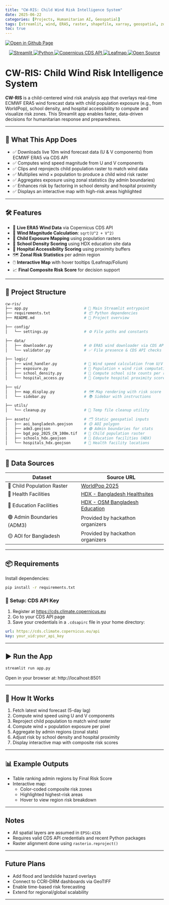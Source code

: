```yaml
---
title: "CW-RIS: Child Wind Risk Intelligence System"
date: 2025-06-22
categories: [Projects, Humanitarian AI, Geospatial]
tags: [streamlit, wind, ERA5, raster, shapefile, xarray, geospatial, zonal stats, CDS API, humanitarian, climate risk]
toc: true
---
```


[![Open in Github Page](https://img.shields.io/badge/Hosted_with-GitHub_Pages-blue?logo=github&logoColor=white)](https://github.com/aryanj10/UN-Hackathon-Child-Wind-Risk-Intelligence-System)

<p align="center">
  <a href="https://streamlit.io">
    <img alt="Streamlit" src="https://img.shields.io/badge/Built%20with-Streamlit-ff4b4b?logo=streamlit&logoColor=white">
  </a>
  <a href="https://www.python.org/">
    <img alt="Python" src="https://img.shields.io/badge/Python-3.9+-3776AB?logo=python&logoColor=white">
  </a>
  <a href="https://cds.climate.copernicus.eu/api-how-to">
    <img alt="Copernicus CDS API" src="https://img.shields.io/badge/Data%20via-Copernicus%20CDS%20API-00BFFF?logo=data:image/png;base64,iVBORw0KGgoAAAANSUhEUgAAABAAAAAQCAMAAAAoLQ9TAAAAM1BMVEXMzMyWlpaxsbG1tbWzs7O0tLS3t7e9vb3CwsLIyMjU1NTZ2dnZ2dnh4eHZ2dnr6+vV1dX///8dNypJAAAAAXRSTlMAQObYZgAAAHNJREFUGFclyEEOwjAMBeEDCkEAgXr//9fdJHUX0pyUj2kEWLtHBEuP8EDY0gI3mpCuADzozR3j8ywwNjQxJ3QBjAwzjoKeis8VfHTa9DL1gCDXUVqFezBvopzV+wZTqQYYM/9vwEqU9z60dc5fAAAAABJRU5ErkJggg==">
  </a>
  <a href="https://leafmap.org/">
    <img alt="Leafmap" src="https://img.shields.io/badge/Map%20Rendering-Leafmap-34A853?logo=leaflet&logoColor=white">
  </a>
  <a href="https://github.com/">
    <img alt="Open Source" src="https://img.shields.io/badge/Open%20Source-GitHub-181717?logo=github">
  </a>
</p>


# CW-RIS: Child Wind Risk Intelligence System

**CW-RIS** is a child-centered wind risk analysis app that overlays real-time ECMWF ERA5 wind forecast data with child population exposure (e.g., from WorldPop), school density, and hospital accessibility to compute and visualize risk zones. This Streamlit app enables faster, data-driven decisions for humanitarian response and preparedness.

---

## 🚀 What This App Does

- ✅ Downloads live 10m wind forecast data (U & V components) from ECMWF ERA5 via CDS API
- ✅ Computes wind speed magnitude from U and V components
- ✅ Clips and reprojects child population raster to match wind data
- ✅ Multiplies wind × population to produce a child wind risk raster
- ✅ Aggregates exposure using zonal statistics (by admin boundaries)
- ✅ Enhances risk by factoring in school density and hospital proximity
- ✅ Displays an interactive map with high-risk areas highlighted

---

## 🛠️ Features

- 📡 **Live ERA5 Wind Data** via Copernicus CDS API
- 💨 **Wind Magnitude Calculation**: `sqrt(U^2 + V^2)`
- 👶 **Child Exposure Mapping** using population rasters
- 🏫 **School Density Scoring** using HDX education site data
- 🏥 **Hospital Accessibility Scoring** using proximity buffers
- 🗺️ **Zonal Risk Statistics** per admin region
- 🖱️ **Interactive Map** with hover tooltips (Leafmap/Folium)
- 📈 **Final Composite Risk Score** for decision support

---

## 📁 Project Structure

```bash
cw-ris/
├── app.py                         # 🔵 Main Streamlit entrypoint
├── requirements.txt               # 📦 Python dependencies
├── README.md                      # 📘 Project overview

├── config/
│   └── settings.py                # ⚙️ File paths and constants

├── data/
│   ├── downloader.py              # 🌐 ERA5 wind downloader via CDS API
│   └── validator.py               # ✅ File presence & CDS API checks

├── logic/
│   ├── wind_handler.py            # 💨 Wind speed calculation from U/V
│   ├── exposure.py                # 👶 Population × wind risk computation
│   ├── school_density.py          # 🏫 Compute school site counts per region
│   └── hospital_access.py         # 🏥 Compute hospital proximity score

├── ui/
│   ├── map_display.py             # 🗺️ Map rendering with risk score
│   └── sidebar.py                 # 📚 Sidebar with instructions

├── utils/
│   └── cleanup.py                 # 🧹 Temp file cleanup utility

├── assets/                        # 🗂️ Static geospatial inputs
│   ├── aoi_bangladesh.geojson     # 🟡 AOI polygon
│   ├── adm3.geojson               # 🟢 Admin boundaries for stats
│   ├── bgd_pop_2025_CN_100m.tif   # 👶 Child population raster
│   ├── schools_hdx.geojson        # 🏫 Education facilities (HDX)
│   └── hospitals_hdx.geojson      # 🏥 Health facility locations
```

---

## 📂 Data Sources

| Dataset                    | Source URL                                                                 |
|----------------------------|----------------------------------------------------------------------------|
| 👶 Child Population Raster | [WorldPop 2025](https://hub.worldpop.org/geodata/summary?id=53874)         |
| 🏥 Health Facilities       | [HDX - Bangladesh Healthsites](https://data.humdata.org/dataset/bangladesh-healthsites) |
| 🏫 Education Facilities    | [HDX - OSM Bangladesh Education](https://data.humdata.org/dataset/hotosm_bgd_education_facilities) |
| 🟢 Admin Boundaries (ADM3) | Provided by hackathon organizers                                           |
| 🟡 AOI for Bangladesh      | Provided by hackathon organizers   

---

## 📦 Requirements

Install dependencies:

```bash
pip install -r requirements.txt
```

### 🔑 Setup: CDS API Key

1.  Register at https://cds.climate.copernicus.eu
2.  Go to your CDS API page
3.  Save your credentials in a `.cdsapirc` file in your home directory:

```yaml
url: https://cds.climate.copernicus.eu/api
key: your_uid:your_api_key
```

---

## ▶️ Run the App

```bash
streamlit run app.py
```

Open in your browser at: http://localhost:8501

---

## 🔄 How It Works

1. Fetch latest wind forecast (5-day lag)
2. Compute wind speed using U and V components
3. Reproject child population to match wind raster
4. Compute wind × population exposure per pixel
5. Aggregate by admin regions (zonal stats)
6. Adjust risk by school density and hospital proximity
7. Display interactive map with composite risk scores

---

## 📊 Example Outputs

- Table ranking admin regions by Final Risk Score
- Interactive map:
  - Color-coded composite risk zones
  - Highlighted highest-risk areas
  - Hover to view region risk breakdown

---

## Notes

- All spatial layers are assumed in `EPSG:4326`
- Requires valid CDS API credentials and recent Python packages
- Raster alignment done using `rasterio.reproject()`

---

## Future Plans

- Add flood and landslide hazard overlays
- Connect to CCRI-DRM dashboards via GeoTIFF
- Enable time-based risk forecasting
- Extend for regional/global scalability

---
